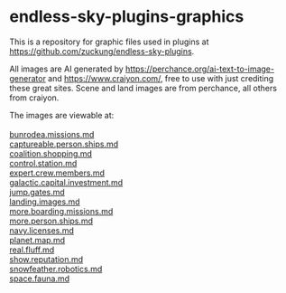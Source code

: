 # endless-sky-plugins-graphics


This is a repository for graphic files used in plugins at <a href='https://github.com/zuckung/endless-sky-plugins'>https://github.com/zuckung/endless-sky-plugins</a>.


All images are AI generated by <a href='https://perchance.org/ai-text-to-image-generator'>https://perchance.org/ai-text-to-image-generator</a> and <a href='https://www.craiyon.com/'>https://www.craiyon.com/</a>, free to use with just crediting these great sites. Scene and land images are from perchance, all others from craiyon.


The images are viewable at:<br><br><a href="res/md/bunrodea.missions.md">bunrodea.missions.md</a><br><a href="res/md/captureable.person.ships.md">captureable.person.ships.md</a><br><a href="res/md/coalition.shopping.md">coalition.shopping.md</a><br><a href="res/md/control.station.md">control.station.md</a><br><a href="res/md/expert.crew.members.md">expert.crew.members.md</a><br><a href="res/md/galactic.capital.investment.md">galactic.capital.investment.md</a><br><a href="res/md/jump.gates.md">jump.gates.md</a><br><a href="res/md/landing.images.md">landing.images.md</a><br><a href="res/md/more.boarding.missions.md">more.boarding.missions.md</a><br><a href="res/md/more.person.ships.md">more.person.ships.md</a><br><a href="res/md/navy.licenses.md">navy.licenses.md</a><br><a href="res/md/planet.map.md">planet.map.md</a><br><a href="res/md/real.fluff.md">real.fluff.md</a><br><a href="res/md/show.reputation.md">show.reputation.md</a><br><a href="res/md/snowfeather.robotics.md">snowfeather.robotics.md</a><br><a href="res/md/space.fauna.md">space.fauna.md</a><br>